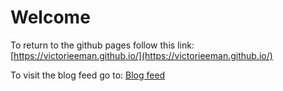 # Welcome

To return to the github pages follow this link: [https://victorieeman.github.io/](https://victorieeman.github.io/)

To visit the blog feed go to: [Blog feed](./blog/)
